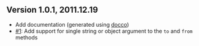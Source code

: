 ## Version 1.0.1, 2011.12.19

* Add documentation (generated using [docco](http://jashkenas.github.com/docco))
* [#1](https://github.com/neocotic/phony.js/issues/1): Add support for single string or object argument to the `to` and `from` methods